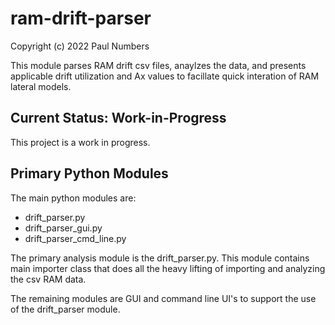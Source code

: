 # ram-drift-parser

Copyright (c) 2022 Paul Numbers

This module parses RAM drift csv files, anaylzes the data, and presents applicable drift utilization and Ax values to facillate quick interation of RAM lateral models.

## Current Status: Work-in-Progress

This project is a work in progress. 

## Primary Python Modules

The main python modules are:
- drift_parser.py
- drift_parser_gui.py
- drift_parser_cmd_line.py

The primary analysis module is the drift_parser.py. This module contains main importer class that does all the heavy lifting of importing and analyzing the csv RAM data.

The remaining modules are GUI and command line UI's to support the use of the drift_parser module.

